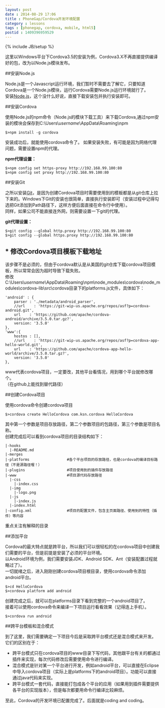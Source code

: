 ```yaml
---
layout: post
date : 2014-08-29 17:06
title : PhoneGap/Cordova开发环境配置
category : lessons
tags : [phonegap, cordova, mobile, html5]
postid : 1409396959529
---
```

{% include JB/setup %}

这里以Windows平台下Cordova3.5的安装为例，Cordova3.X不再直接提供编译好的包，改为以Node.js模块发布。

##安装Node.js 

Node.js是一个Javascript运行环境，我们暂时不需要去了解它，只要知道Cordova是一个Node.js模块，运行Cordova需要Node.js运行环境就行了。  
安装[Node.js](http://www.nodejs.org/)，这个没什么好说，直接下载安装包并执行安装即可。<!--break-->

##安装Cordova

使用Node.js的npm命令（Node.js的模块下载工具）来下载Cordova,通过npm安装的模块会保存到C:\Users\\*username*\AppData\Roaming\npm

    $>npm install -g cordova

安装成功后，就能使用cordova命令了。
如果安装失败，有可能是因为网络代理问题，需要设置npm的代理。  

**npm代理设置：**
    
    $>npm config set https-proxy http://192.168.99.100:80
    $>npm config set proxy http://192.168.99.100:80
        
##安装Git

之所以安装[Git](http://www.git-scm.com/)，是因为创建Cordova项目时需要使用到的模板都是从git仓库上拉下来的。Windows下Git的安装也很简单，直接执行安装即可（安装过程中记得勾选把Git添加到Path路径下，这样方便后面直接在命令行中使用）。  
同样，如果公司不能直接连外网，则需要设置一下git的代理。

**git代理设置：**
    
    $>git config --global http.proxy http://192.168.99.100:80
    $>git config --global https.proxy http://192.168.99.100:80

## * 修改Cordova项目模板下载地址

该步骤不是必须的，但由于cordova默认是从美国的git仓库下载cordova项目模板，所以常常会因为超时导致下载失败。  
修改C:\Users\\*username*\AppData\Roaming\npm\node_modules\cordova\node_modules\cordova-lib\src\cordova目录下的platforms.js文件，具体如下：

    'android' : {
        parser : './metadata/android_parser',
        //url    : 'https://git-wip-us.apache.org/repos/asf?p=cordova-android.git',
        url    : 'https://github.com/apache/cordova-android/archive/3.5.0.tar.gz?',
        version: '3.5.0'
    },
    'www':{
        hostos : [],
        //url    : 'https://git-wip-us.apache.org/repos/asf?p=cordova-app-hello-world.git',
	    url    : 'https://github.com/apache/cordova-app-hello-world/archive/3.5.0.tar.gz?',
        version: '3.5.0'
    },
        
www代表cordova项目，一定要改，其他平台看情况，用到哪个平台就修改哪个。  
（在github上能找到替代路径）

##创建Cordova项目

使用cordova命令创建cordova项目

    $>cordova create HelloCordova com.ksn.cordova HelloCordova
        
其中第一个参数是项目存放路径，第二个参数项目的包路径，第三个参数是项目名称。  
创建完成后可以看到cordova项目的目录结构如下：
    
    |-hooks
      |-README.md
    |-merges
    |-platforms                 #各个平台项目的存放路径，也是cordova的编译目标路径（不是源路径喔！）
    |-plugins                   #项目使用到的插件存放路径
    |-www                       #项目源代码存放路径
      |-css
        |-index.css
      |-img
        |-logo.png
      |-js
        |-index.js
      |-index.html
    |-config.xml                #项目的配置文件，包含主页面路径、使用到的特性（插件）等内容
        
重点关注有解释的目录
    
##添加平台

Cordova的最大特点就是跨平台，所以我们可以很轻松的在cordova项目中创建我们需要的平台，但是前提是安装了必须的平台环境。  
以Android环境为例，我们需要安装JDK、Android SDK、Ant（安装配置过程就略过了）。  
一切就绪之后，进入刚刚创建cordova项目根目录，使用cordova命令添加android平台。

    $>cd HelloCordova
    $>cordova platform add android
    
创建完成之后，就可以在platforms目录下看到完整的一个android项目了。  
接着可以使用cordova命令来编译一下项目运行看看效果（记得连上手机）。
    
    $>cordova run android

##跨平台模板和混合模式  

到了这里，我们需要确定一下项目今后是采取跨平台模式还是混合模式来开发。  
它们的区别在于：  

- 跨平台模式只在cordova项目的www目录下写代码，其他跟平台有关的都通过插件来实现，每次代码修改后需要使用命令进行编译。
- 混合模式是针对某一个平台进行开发，例如android平台，可以直接在Eclipse中导入cordova项目（实际上是platforms下的android项目）。功能可以直接通过java代码来实现。
- 跨平台模式一套代码，直接能打包成各个平台的应用（如果用到插件需要提供各平台的实现版本），但是每次都要用命令行编译比较麻烦。
    

至此，Cordova的开发环境已配置完成了。后面就是coding and coding。




